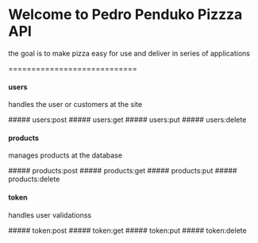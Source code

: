 # Welcome to Pedro Penduko Pizzza API

<p> the goal is to make pizza easy for use and deliver in series of applications</p>


============================
#### users
<p>handles the user or customers at the site</p>
##### users:post
##### users:get
##### users:put
##### users:delete

#### products
<p>manages products at the database</p>
##### products:post
##### products:get
##### products:put
##### products:delete

#### token
<p>handles user validationss</p>
##### token:post
##### token:get
##### token:put
##### token:delete
